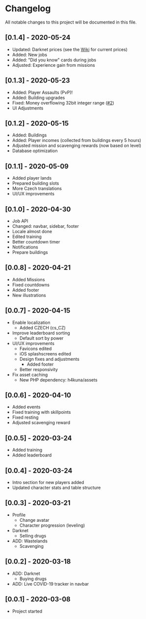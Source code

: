 # Changelog

All notable changes to this project will be documented in this file.

## [0.1.4] - 2020-05-24

- Updated: Darknet prices (see the [Wiki](https://github.com/matronator/GlobalCollapse/wiki/Darknet) for current prices)
- Added: New jobs
- Added: "Did you know" cards during jobs
- Adjusted: Experience gain from missions

## [0.1.3] - 2020-05-23

- Added: Player Assaults (PvP)!
- Added: Building upgrades
- Fixed: Money overflowing 32bit integer range ([#2][i2])
- UI Adjustments

## [0.1.2] - 2020-05-15

- Added: Buildings
- Added: Player incomes (collected from buildings every 5 hours)
- Adjusted mission and scavenging rewards (now based on level)
- Database optimization

## [0.1.1] - 2020-05-09

- Added player lands
- Prepared building slots
- More Czech translations
- UI/UX improvements

## [0.1.0] - 2020-04-30

- Job API
- Changed: navbar, sidebar, footer
- Locale almost done
- Edited training
- Better countdown timer
- Notifications
- Prepare buildings

## [0.0.8] - 2020-04-21

- Added Missions
- Fixed countdowns
- Added footer
- New illustrations

## [0.0.7] - 2020-04-15

- Enable localization
  - Added CZECH (cs_CZ)
- Improve leaderboard sorting
  - Default sort by power
- UI/UX improvements
  - Favicons edited
  - iOS splashscreens edited
  - Design fixes and adjustments
    - Added footer
  - Better responsivity
- Fix asset caching
  - New PHP dependency: h4kuna/assets

## [0.0.6] - 2020-04-10

- Added events
- Fixed training with skillpoints
- Fixed resting
- Adjusted scavenging reward

## [0.0.5] - 2020-03-24

- Added training
- Added leaderboard

## [0.0.4] - 2020-03-24

- Intro section for new players added
- Updated character stats and table structure

## [0.0.3] - 2020-03-21

- Profile
  - Change avatar
  - Character progression (leveling)
- Darknet
  - Selling drugs
- ADD: Wastelands
  - Scavenging

## [0.0.2] - 2020-03-18

- ADD: Darknet
  - Buying drugs
- ADD: Live COVID-19 tracker in navbar

## [0.0.1] - 2020-03-08

- Project started


[i2]: https://github.com/matronator/GlobalCollapse/issues/2
